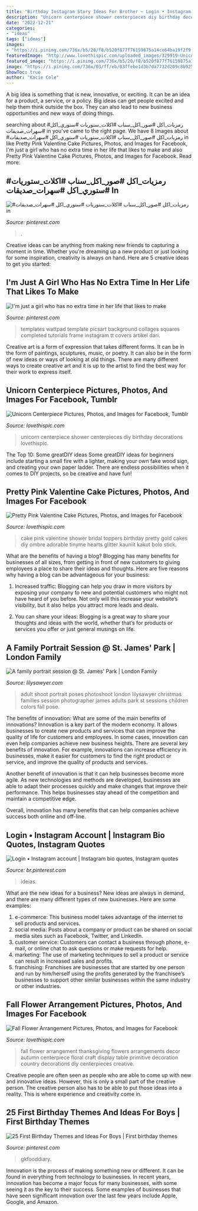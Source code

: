 ```yaml
---
title: "Birthday Instagram Story Ideas For Brother ~ Login • Instagram Account"
description: "Unicorn centerpiece shower centerpieces diy birthday decorations lovethispic"
date: "2022-12-21"
categories:
- "ideas"
tags: ["ideas"]
images:
- "https://i.pinimg.com/736x/b5/20/f8/b520f877f76159875a14ce64ba19f2f9.jpg"
featuredImage: "http://www.lovethispic.com/uploaded_images/329919-Unicorn-Centerpiece.jpg"
featured_image: "https://i.pinimg.com/736x/b5/20/f8/b520f877f76159875a14ce64ba19f2f9.jpg"
image: "https://i.pinimg.com/736x/03/ff/eb/03ffebe1d3b7da7732d209c8b9256719.jpg"
ShowToc: true
author: "Kacie Cole"
---
```



A big idea is something that is new, innovative, or exciting. It can be an idea for a product, a service, or a policy. Big ideas can get people excited and help them think outside the box. They can also lead to new business opportunities and new ways of doing things.

	

		
searching about #رمزيات_اكل #صور_اكل_سناب #اكلات_ستوريات #ستوري_اكل #سهرات_صديقات in you've came to the right page. We have 8 Images about #رمزيات_اكل #صور_اكل_سناب #اكلات_ستوريات #ستوري_اكل #سهرات_صديقات in like Pretty Pink Valentine Cake Pictures, Photos, and Images for Facebook, I&#039;m just a girl who has no extra time in her life that likes to make and also Pretty Pink Valentine Cake Pictures, Photos, and Images for Facebook. Read more:
		
    
## #رمزيات_اكل #صور_اكل_سناب #اكلات_ستوريات #ستوري_اكل #سهرات_صديقات In

<img loading=lazy src="https://i.pinimg.com/736x/b5/20/f8/b520f877f76159875a14ce64ba19f2f9.jpg" onerror="this.onerror=null;this.src='https://tse3.mm.bing.net/th?id=OIP.y_TUf10D0n76tI5MiyvCSgHaNK&amp;pid=15.1';" alt="#رمزيات_اكل #صور_اكل_سناب #اكلات_ستوريات #ستوري_اكل #سهرات_صديقات in">

_Source: pinterest.com_

>. 

	

Creative ideas can be anything from making new friends to capturing a moment in time. Whether you're dreaming up a new product or just looking for some inspiration, creativity is always on hand. Here are 5 creative ideas to get you started: 

    
## I&#039;m Just A Girl Who Has No Extra Time In Her Life That Likes To Make

<img loading=lazy src="https://i.pinimg.com/736x/10/b5/69/10b569ef8fafab11774bb164eafe9b0a--wattpad-a-girl.jpg" onerror="this.onerror=null;this.src='https://tse2.mm.bing.net/th?id=OIP.cYA_5qdYk-Q08PMbjt0-7QHaLk&amp;pid=15.1';" alt="I&#039;m just a girl who has no extra time in her life that likes to make">

_Source: pinterest.com_

>templates wattpad template picsart background collages squares completed tutorials frame instagram tt covers artikel dari. 

	

Creative art is a form of expression that takes different forms. It can be in the form of paintings, sculptures, music, or poetry. It can also be in the form of new ideas or ways of looking at old things. There are many different ways to create creative art and it is up to the artist to find the best way for their work to express itself.

    
## Unicorn Centerpiece Pictures, Photos, And Images For Facebook, Tumblr

<img loading=lazy src="http://www.lovethispic.com/uploaded_images/329919-Unicorn-Centerpiece.jpg" onerror="this.onerror=null;this.src='https://tse2.mm.bing.net/th?id=OIP.Mnms6t-zCThg4lz5vd_3zQHaSL&amp;pid=15.1';" alt="Unicorn Centerpiece Pictures, Photos, and Images for Facebook, Tumblr">

_Source: lovethispic.com_

>unicorn centerpiece shower centerpieces diy birthday decorations lovethispic. 

	

The Top 10: Some greatDIY ideas
Some greatDIY ideas for beginners include starting a small fire with a lighter, making your own fake wood sign, and creating your own paper ladder. There are endless possibilities when it comes to DIY projects, so be creative and have fun!

    
## Pretty Pink Valentine Cake Pictures, Photos, And Images For Facebook

<img loading=lazy src="http://www.lovethispic.com/uploaded_images/152416-Pretty-Pink-Valentine-Cake.jpg" onerror="this.onerror=null;this.src='https://tse4.mm.bing.net/th?id=OIP.535sN0deFXbwGj4inHLiZQHaLH&amp;pid=15.1';" alt="Pretty Pink Valentine Cake Pictures, Photos, and Images for Facebook">

_Source: lovethispic.com_

>cake pink valentine shower bridal toppers birthday pretty gold cakes diy ombre adorable tinyme hearts glitter kauniit kakut bolo stick. 

	

What are the benefits of having a blog?
Blogging has many benefits for businesses of all sizes, from getting in front of new customers to giving employees a place to share their ideas and thoughts. Here are five reasons why having a blog can be advantageous for your business: 
1. Increased traffic: Blogging can help you draw in more visitors by exposing your company to new and potential customers who might not have heard of you before. Not only will this increase your website’s visibility, but it also helps you attract more leads and deals. 

2. You can share your ideas: Blogging is a great way to share your thoughts and ideas with the world, whether that’s for products or services you offer or just general musings on life.

    
## A Family Portrait Session @ St. James&#039; Park | London Family

<img loading=lazy src="https://lilysawyer.com/wp-726/wp-content/uploads/2012/12/ibrahimi_8_WEB.jpg" onerror="this.onerror=null;this.src='https://tse1.mm.bing.net/th?id=OIP.-SfkjpnnYAJsN50P-NJ6MQHaPe&amp;pid=15.1';" alt="A family portrait session @ St. James&#039; Park | London Family">

_Source: lilysawyer.com_

>adult shoot portrait poses photoshoot london lilysawyer christmas families session photographer james adults park st sessions children colors fall pose. 

	

The benefits of innovation: What are some of the main benefits of innovations?
Innovation is a key part of the modern economy. It allows businesses to create new products and services that can improve the quality of life for customers and employees. In some cases, innovation can even help companies achieve new business heights.
There are several key benefits of innovation. For example, innovations can increase efficiency in businesses, make it easier for customers to find the right product or service, and improve the quality of products and services.

Another benefit of innovation is that it can help businesses become more agile. As new technologies and methods are developed, businesses are able to adapt their processes quickly and make changes that improve their performance. This helps businesses stay ahead of the competition and maintain a competitive edge.

Overall, innovation has many benefits that can help companies achieve success both online and off-line.

    
## Login • Instagram Account | Instagram Bio Quotes, Instagram Quotes

<img loading=lazy src="https://i.pinimg.com/736x/03/ff/eb/03ffebe1d3b7da7732d209c8b9256719.jpg" onerror="this.onerror=null;this.src='https://tse1.mm.bing.net/th?id=OIP.Ci590oNz0Uik02M2YiiSvwHaL0&amp;pid=15.1';" alt="Login • Instagram account | Instagram bio quotes, Instagram quotes">

_Source: br.pinterest.com_

>ideias. 

	

What are the new ideas for a business?
New ideas are always in demand, and there are many different types of new businesses. Here are some examples: 
1. e-commerce: This business model takes advantage of the internet to sell products and services. 
2. social media: Posts about a company or product can be shared on social media sites such as Facebook, Twitter, and LinkedIn. 
3. customer service: Customers can contact a business through phone, e-mail, or online chat to ask questions or make requests for help. 
4. marketing: The use of marketing techniques to sell a product or service can result in increased sales and profits. 
5. franchising: Franchises are businesses that are started by one person and run by him/herself using the profits generated by the franchisee’s businesses to support other similar businesses within the same industry or other industries.

    
## Fall Flower Arrangement Pictures, Photos, And Images For Facebook

<img loading=lazy src="http://www.lovethispic.com/uploaded_images/127716-Fall-Flower-Arrangement.jpg" onerror="this.onerror=null;this.src='https://tse3.mm.bing.net/th?id=OIP.SJ0FYQv_tOk1ISFaaZCFXAHaLH&amp;pid=15.1';" alt="Fall Flower Arrangement Pictures, Photos, and Images for Facebook">

_Source: lovethispic.com_

>fall flower arrangement thanksgiving flowers arrangements decor autumn centerpiece floral craft display table primitive decoration country decorations diy centerpieces creative. 

	

Creative people are often seen as people who are able to come up with new and innovative ideas. However, this is only a small part of the creative person. The creative person also has to be able to put those ideas into a reality. This is where experience and creativity come in.

    
## 25 First Birthday Themes And Ideas For Boys | First Birthday Themes

<img loading=lazy src="https://i.pinimg.com/736x/bc/1b/a9/bc1ba9063120555d7463eb4496c2e5ac.jpg" onerror="this.onerror=null;this.src='https://tse1.mm.bing.net/th?id=OIP.F_UbeDld10Njd59ZWX6c7AHaLH&amp;pid=15.1';" alt="25 First Birthday Themes and Ideas For Boys | First birthday themes">

_Source: pinterest.com_

>gkfooddiary. 

	

Innovation is the process of making something new or different. It can be found in everything from technology to businesses. In recent years, innovation has become a major focus for many businesses, with some seeing it as the key to their success. Some examples of businesses that have seen significant innovation over the last few years include Apple, Google, and Amazon.

